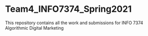 # Team4_INFO7374_Spring2021
This repository contains all the work and submissions for INFO 7374 Algorithmic Digital Marketing 
